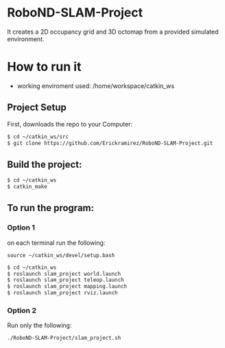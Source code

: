 # RoboND-SLAM-Project
It creates a 2D occupancy grid and 3D octomap from a provided simulated environment.

# How to run it
* working enviroment used: /home/workspace/catkin_ws

## Project Setup
First, downloads the repo to your Computer:
```sh
$ cd ~/catkin_ws/src
$ git clone https://github.com/Erickramirez/RoboND-SLAM-Project.git
```

## Build the project:
```sh
$ cd ~/catkin_ws
$ catkin_make
```


## To run the program:
### Option 1

on each terminal run the following:
```
source ~/catkin_ws/devel/setup.bash
```
```sh
$ cd ~/catkin_ws
$ roslaunch slam_project world.launch
$ roslaunch slam_project teleop.launch
$ roslaunch slam_project mapping.launch
$ roslaunch slam_project rviz.launch
```
### Option 2
Run only the following:
```
./RoboND-SLAM-Project/slam_project.sh
```

